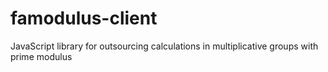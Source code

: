 # famodulus-client
JavaScript library for outsourcing calculations in multiplicative groups with prime modulus
